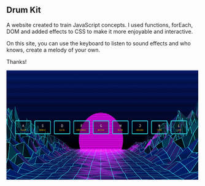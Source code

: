 ## Drum Kit

A website created to train JavaScript concepts. I used functions, forEach, DOM and added effects to CSS to make it more enjoyable and interactive.

On this site, you can use the keyboard to listen to sound effects and who knows, create a melody of your own.

Thanks!

<a href="https://lusntgo.github.io/ChallengeJavaScript30/dayOne/index.html"> <img src='img/image.png' width='500' height='285'> </a>
